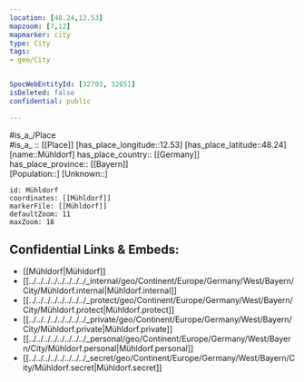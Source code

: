 ```yaml
---
location: [48.24,12.53] 
mapzoom: [7,12] 
mapmarker: city 
type: City
tags:
- geo/City


SpocWebEntityId: [32703, 32651] 
isDeleted: false
confidential: public

---
```

#is_a_/Place  
#is_a_ :: [[Place]] 
[has_place_longitude::12.53] 
[has_place_latitude::48.24] 
[name::Mühldorf] 
has_place_country:: [[Germany]]  
has_place_province:: [[Bayern]]  
[Population::] 
[Unknown::] 


```leaflet
id: Mühldorf
coordinates: [[Mühldorf]] 
markerFile: [[Mühldorf]] 
defaultZoom: 11 
maxZoom: 18
```


## Confidential Links & Embeds: 
- [[Mühldorf|Mühldorf]]  
- [[../../../../../../../../_internal/geo/Continent/Europe/Germany/West/Bayern/City/Mühldorf.internal|Mühldorf.internal]] 
- [[../../../../../../../../_protect/geo/Continent/Europe/Germany/West/Bayern/City/Mühldorf.protect|Mühldorf.protect]] 
- [[../../../../../../../../_private/geo/Continent/Europe/Germany/West/Bayern/City/Mühldorf.private|Mühldorf.private]] 
- [[../../../../../../../../_personal/geo/Continent/Europe/Germany/West/Bayern/City/Mühldorf.personal|Mühldorf.personal]] 
- [[../../../../../../../../_secret/geo/Continent/Europe/Germany/West/Bayern/City/Mühldorf.secret|Mühldorf.secret]] 
